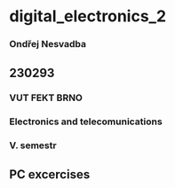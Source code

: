 # digital_electronics_2

### Ondřej Nesvadba
## 230293
### VUT FEKT BRNO
### Electronics and telecomunications
### V. semestr
###
## PC excercises
